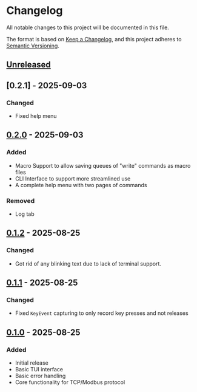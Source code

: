 # Changelog

All notable changes to this project will be documented in this file.

The format is based on [Keep a Changelog](https://keepachangelog.com/en/1.0.0/),
and this project adheres to [Semantic Versioning](https://semver.org/spec/v2.0.0.html).

## [Unreleased]

## [0.2.1] - 2025-09-03

### Changed
- Fixed help menu

## [0.2.0] - 2025-09-03

### Added
- Macro Support to allow saving queues of "write" commands as macro files
- CLI Interface to support more streamlined use
- A complete help menu with two pages of commands

### Removed
- Log tab

## [0.1.2] - 2025-08-25

### Changed
- Got rid of any blinking text due to lack of terminal support.

## [0.1.1] - 2025-08-25

### Changed
- Fixed `KeyEvent` capturing to only record key presses and not releases

## [0.1.0] - 2025-08-25

### Added
- Initial release
- Basic TUI interface
- Basic error handling
- Core functionality for TCP/Modbus protocol

[Unreleased]: https://github.com/doplgamer/magic_modbus/compare/v0.2.0...HEAD
[0.2.0]: https://github.com/doplgamer/magic_modbus/compare/v0.1.2...v0.2.0
[0.1.2]: https://github.com/doplgamer/magic_modbus/compare/v0.1.1...v0.1.2
[0.1.1]: https://github.com/doplgamer/magic_modbus/compare/v0.1.0...v0.1.1
[0.1.0]: https://github.com/doplgamer/magic_modbus/releases/tag/v0.1.0